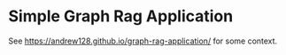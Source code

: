 # Simple Graph Rag Application
See https://andrew128.github.io/graph-rag-application/ for some context.